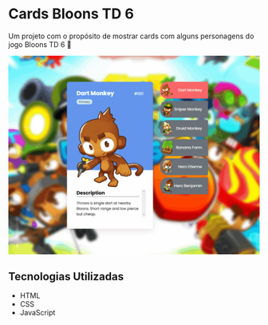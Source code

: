 # Cards Bloons TD 6

Um projeto com o propósito de mostrar cards com alguns personagens do jogo Bloons TD 6 🎈

<img src="./btd6-cards.gif" alt="gif da tela inicial do projeto">

## Tecnologias Utilizadas

- HTML
- CSS
- JavaScript
